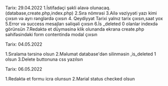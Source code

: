 Tarix: 29.04.2022
  1.İstifadəçi şəkli əlavə olunacaq.(database,create.php,index.php)
  2.Sıra nömrəsi
  3.Ailə vəziyyəti yazı kimi çıxsın və ayrı rənglərdə çıxsın
  4. Qeydiyyat Tarixi yalnız tarix çıxsın,saat yox
  5.Error və success mesajları səliqəli çıxsın
  6.İs      _deleted 0 olanlar indexdə görünsün
  7.Redaktə et düyməsinə klik olunanda ekrana create.php səhifəsindəki form contentində modal çıxsın


Tarix: 04.05.2022

  1.Sıralama tərsinə olsun
  2.Məlumat database'dən silinməsin ,is_deleted 1 olsun
  3.Delete buttonuna css yazılsın


Tarix: 06.05.2022

  1.Redaktə et formu icra olunsun
  2.Marial status checked olsun
